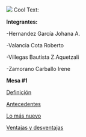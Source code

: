 ![](http://r74.cooltext.com/rendered/cooltext316466572980733.png)
<a href="http://cooltext.com" target="_top"><img src="https://cooltext.com/images/ct_pixel.gif" width="80" height="15" alt="Cool Text: Logo and Graphics Generator" border="0" /></a>

**Integrantes:**

-Hernandez García Johana A.

-Valancia Cota Roberto

-Villegas Bautista Z.Aquetzali

-Zamorano Carballo Irene

**Mesa #1**

[Definición](definicion.md)

[Antecedentes](Antecedentes.md)

[Lo más nuevo](lomasnuevo.md)

[Ventajas y desventajas](Ventajasyriesgos.md)
